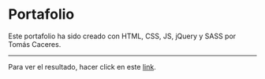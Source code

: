 # Portafolio
Este portafolio ha sido creado con HTML, CSS, JS, jQuery y SASS por Tomás Caceres.
***
Para ver el resultado, hacer click en este [link](https://tomas-caceres.netlify.app).